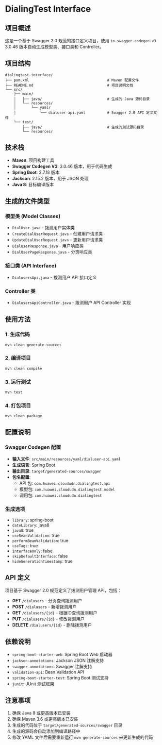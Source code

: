 # DialingTest Interface

## 项目概述

这是一个基于 Swagger 2.0 规范的接口定义项目，使用 `io.swagger.codegen.v3` 3.0.46 版本自动生成模型类、接口类和 Controller。

## 项目结构

```
dialingtest-interface/
├── pom.xml                                    # Maven 配置文件
├── README.md                                  # 项目说明文档
└── src/
    ├── main/
    │   ├── java/                              # 生成的 Java 源码目录
    │   └── resources/
    │       └── yaml/
    │           └── dialuser-api.yaml          # Swagger 2.0 API 定义文件
    └── test/
        ├── java/                              # 生成的测试源码目录
        └── resources/
```

## 技术栈

- **Maven**: 项目构建工具
- **Swagger Codegen V3**: 3.0.46 版本，用于代码生成
- **Spring Boot**: 2.7.18 版本
- **Jackson**: 2.15.2 版本，用于 JSON 处理
- **Java 8**: 目标编译版本

## 生成的文件类型

### 模型类 (Model Classes)
- `DialUser.java` - 拨测用户实体类
- `CreateDialUserRequest.java` - 创建用户请求类
- `UpdateDialUserRequest.java` - 更新用户请求类
- `DialUserResponse.java` - 用户响应类
- `DialUserPageResponse.java` - 分页响应类

### 接口类 (API Interface)
- `DialusersApi.java` - 拨测用户 API 接口定义

### Controller 类
- `DialusersApiController.java` - 拨测用户 API Controller 实现

## 使用方法

### 1. 生成代码

```bash
mvn clean generate-sources
```

### 2. 编译项目

```bash
mvn clean compile
```

### 3. 运行测试

```bash
mvn test
```

### 4. 打包项目

```bash
mvn clean package
```

## 配置说明

### Swagger Codegen 配置

- **输入文件**: `src/main/resources/yaml/dialuser-api.yaml`
- **生成语言**: Spring Boot
- **输出目录**: `target/generated-sources/swagger`
- **包名配置**:
  - API 包: `com.huawei.cloududn.dialingtest.api`
  - 模型包: `com.huawei.cloududn.dialingtest.model`
  - 调用包: `com.huawei.cloududn.dialingtest`

### 生成选项

- `library`: spring-boot
- `dateLibrary`: java8
- `java8`: true
- `useBeanValidation`: true
- `performBeanValidation`: true
- `useTags`: true
- `interfaceOnly`: false
- `skipDefaultInterface`: false
- `hideGenerationTimestamp`: true

## API 定义

项目基于 Swagger 2.0 规范定义了拨测用户管理 API，包括：

- **GET** `/dialusers` - 分页查询拨测用户
- **POST** `/dialusers` - 新增拨测用户
- **GET** `/dialusers/{id}` - 根据ID查询拨测用户
- **PUT** `/dialusers/{id}` - 修改拨测用户
- **DELETE** `/dialusers/{id}` - 删除拨测用户

## 依赖说明

- `spring-boot-starter-web`: Spring Boot Web 启动器
- `jackson-annotations`: Jackson JSON 注解支持
- `swagger-annotations`: Swagger 注解支持
- `validation-api`: Bean Validation API
- `spring-boot-starter-test`: Spring Boot 测试支持
- `junit`: JUnit 测试框架

## 注意事项

1. 确保 Java 8 或更高版本已安装
2. 确保 Maven 3.6 或更高版本已安装
3. 生成的代码位于 `target/generated-sources/swagger` 目录
4. 生成的源码会自动添加到编译路径中
5. 修改 YAML 文件后需要重新运行 `mvn generate-sources` 来更新生成的代码
